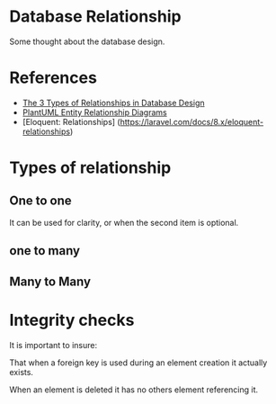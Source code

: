 # Database Relationship

Some thought about the database design.

# References
* [The 3 Types of Relationships in Database Design](https://database.guide/the-3-types-of-relationships-in-database-design/)
* [PlantUML Entity Relationship Diagrams](https://plantuml.com/fr/ie-diagram)
* [Eloquent: Relationships] (https://laravel.com/docs/8.x/eloquent-relationships)

# Types of relationship

## One to one

It can be used for clarity, or when the second item is optional. 

## one to many


## Many to Many


# Integrity checks

It is important to insure:

That when a foreign key is used during an element creation it actually exists.

When an element is deleted it has no others element referencing it. 
